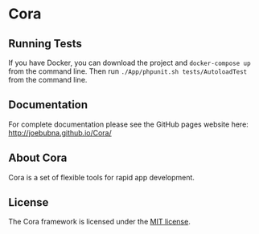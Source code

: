 # Cora

## Running Tests

If you have Docker, you can download the project and `docker-compose up` from the command line. 
Then run `./App/phpunit.sh tests/AutoloadTest` from the command line.

## Documentation

For complete documentation please see the GitHub pages website here:
http://joebubna.github.io/Cora/

## About Cora

Cora is a set of flexible tools for rapid app development. 

## License

The Cora framework is licensed under the [MIT license](http://opensource.org/licenses/MIT).

